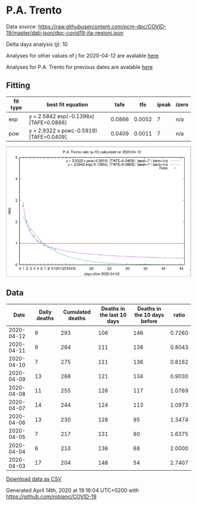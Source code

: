 # P.A. Trento

Data source: https://raw.githubusercontent.com/pcm-dpc/COVID-19/master/dati-json/dpc-covid19-ita-regioni.json

Delta days analysis (j): 10

Analyses for other values of j for 2020-04-12 are avalable [here](../2020-04-12/README.md)

Analyses for P.A. Trento for previous dates are avalable [here](../README.md)

## Fitting 
|fit type|best fit equation|tafe|tfe|ipeak|izero|
|-------|-----|--------|------|---|---|
|exp|y = 2.5842 exp(-0.1396x)  [TAFE=0.0866]|0.0866|0.0052|7|n/a|
|pow|y = 2.9322 x pow(-0.5919)  [TAFE=0.0409]|0.0409|0.0011|7|n/a|

![Plot](COVID-19_p.a._trento_j10_2020-04-12.png)

## Data
|Date|Daily deaths|Cumulated deaths|Deaths in the last 10 days|Deaths in the 10 days before|ratio|
|----|----------|-----------|-------|--------------------|-----|
|2020-04-12|9|293|106|146|0.7260|
|2020-04-11|9|284|111|138|0.8043|
|2020-04-10|7|275|111|136|0.8162|
|2020-04-09|13|268|121|134|0.9030|
|2020-04-08|11|255|126|117|1.0769|
|2020-04-07|14|244|124|113|1.0973|
|2020-04-06|13|230|128|95|1.3474|
|2020-04-05|7|217|131|80|1.6375|
|2020-04-04|6|210|136|68|2.0000|
|2020-04-03|17|204|148|54|2.7407|

[Download data as CSV](COVID-19_p.a._trento_j10_2020-04-12.csv)

Generated April 14th, 2020 at 19:16:04 UTC+0200 with https://github.com/robianc/COVID-19
